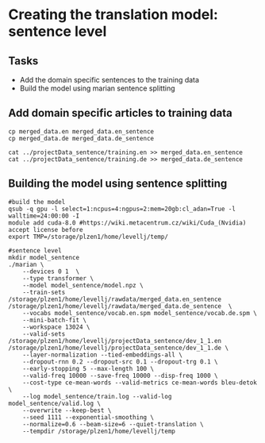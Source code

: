 # Creating the translation model: sentence level 

## Tasks
* Add the domain specific sentences to the training data
* Build the model using marian sentence splitting  

## Add domain specific articles to training data  

```
cp merged_data.en merged_data.en_sentence
cp merged_data.de merged_data.de_sentence

cat ../projectData_sentence/training.en >> merged_data.en_sentence
cat ../projectData_sentence/training.de >> merged_data.de_sentence
```

## Building the model using sentence splitting
```
#build the model
qsub -q gpu -l select=1:ncpus=4:ngpus=2:mem=20gb:cl_adan=True -l walltime=24:00:00 -I
module add cuda-8.0 #https://wiki.metacentrum.cz/wiki/Cuda_(Nvidia) accept license before
export TMP=/storage/plzen1/home/levellj/temp/

#sentence level 
mkdir model_sentence
./marian \
    --devices 0 1  \
    --type transformer \
    --model model_sentence/model.npz \
    --train-sets /storage/plzen1/home/levellj/rawdata/merged_data.en_sentence /storage/plzen1/home/levellj/rawdata/merged_data.de_sentence  \
    --vocabs model_sentence/vocab.en.spm model_sentence/vocab.de.spm \
    --mini-batch-fit \
    --workspace 13024 \
    --valid-sets /storage/plzen1/home/levellj/projectData_sentence/dev_1_1.en /storage/plzen1/home/levellj/projectData_sentence/dev_1_1.de \
    --layer-normalization --tied-embeddings-all \
    --dropout-rnn 0.2 --dropout-src 0.1 --dropout-trg 0.1 \
    --early-stopping 5 --max-length 100 \
    --valid-freq 10000 --save-freq 10000 --disp-freq 1000 \
    --cost-type ce-mean-words --valid-metrics ce-mean-words bleu-detok \
    --log model_sentence/train.log --valid-log model_sentence/valid.log \
    --overwrite --keep-best \
    --seed 1111 --exponential-smoothing \
    --normalize=0.6 --beam-size=6 --quiet-translation \
    --tempdir /storage/plzen1/home/levellj/temp
```
